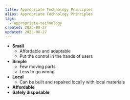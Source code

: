 ```yaml
---
title: Appropriate Technology Principles
alias: Appropriate Technology Principles
tags:
  - appropriate-technology
created: 2025-08-27
updated: 2025-08-27
---
```


- **Small**
	- Affordable and adaptable
	 - Put the control in the hands of users
- **Simple**
	- Few moving parts
	- Less to go wrong
- **Local**
	- Can be built and repaired locally with local materials
- **Affordable**
- **Safely disposable**
